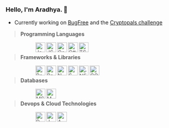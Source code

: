 ### Hello, I'm Aradhya. :wave:
- Currently working on [BugFree](http://github.com/aradhyamehta/BugFree) and the [Cryptopals challenge](https://cryptopals.com/)

> **Programming Languages**
>
>> <img align="left" alt="Java" width="26px" title="Java" src="https://cdn.jsdelivr.net/npm/simple-icons@v3/icons/java.svg" />
>> <img align="left" alt="JS" width="26px" title="JavaScript" src="https://cdn.jsdelivr.net/npm/simple-icons@v3/icons/javascript.svg" />
>> <img align="left" alt="Go" width="26px" title="Golang" src="https://cdn.jsdelivr.net/npm/simple-icons@v3/icons/go.svg" />
>> <img align="left" alt="C#" width="26px" title="C#" src="https://cdn.jsdelivr.net/npm/simple-icons@v3/icons/csharp.svg" />
>> <img align="left" alt="TS" width="26px" title="TypeScript" src="https://cdn.jsdelivr.net/npm/simple-icons@v3/icons/typescript.svg" />
<br />

> **Frameworks & Libraries**
>
>> <img align="left" alt="React" width="26px" title="React" src="https://cdn.jsdelivr.net/npm/simple-icons@v3/icons/react.svg" />
>> <img align="left" alt="Redux" width="26px" title="Redux" src="https://cdn.jsdelivr.net/npm/simple-icons@v3/icons/redux.svg" />
>> <img align="left" alt="N" width="26px" title="NodeJS" src="https://cdn.jsdelivr.net/npm/simple-icons@v3/icons/node-dot-js.svg" />
>> <img align="left" alt="S" width="26px" title="Spring" src="https://cdn.jsdelivr.net/npm/simple-icons@v3/icons/spring.svg" />
>> <img align="left" alt=".NET" width="26px" title=".NET" src="https://cdn.jsdelivr.net/npm/simple-icons@v3/icons/dot-net.svg" />
>> <img align="left" alt="GQ" width="26px" title="GraphQL" src="https://cdn.jsdelivr.net/npm/simple-icons@v3/icons/apollographql.svg" />
<br />

> **Databases**
>
>> <img align="left" alt="MS" width="26px" title="MySQL" src="https://cdn.jsdelivr.net/npm/simple-icons@v3/icons/mysql.svg" />
>> <img align="left" alt="MD" width="26px" title="MongoDB" src="https://cdn.jsdelivr.net/npm/simple-icons@v3/icons/mongodb.svg" />
<br />

> **Devops & Cloud Technologies**
>
>> <img align="left" alt="D" width="26px" title="Docker" src="https://cdn.jsdelivr.net/npm/simple-icons@v3/icons/docker.svg" />
>> <img align="left" alt="J" width="26px" title="Jenkins" src="https://cdn.jsdelivr.net/npm/simple-icons@v3/icons/jenkins.svg" />
>> <img align="left" alt="A" width="26px" title="AWS" src="https://cdn.jsdelivr.net/npm/simple-icons@v3/icons/amazonaws.svg" />